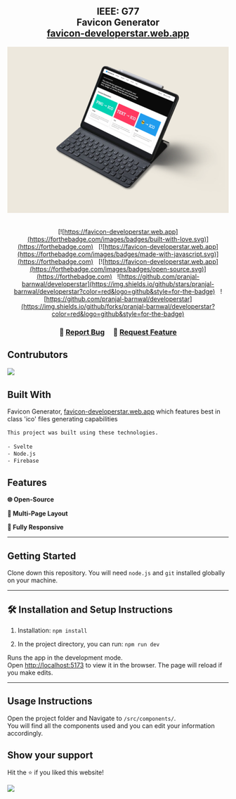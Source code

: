 <h2 align="center">
  IEEE: G77<br/>
  <b>Favicon Generator</b>
  <br/>
  <a href="https://favicon-developerstar.web.app" target="_blank">favicon-developerstar.web.app</a>
</h2>
<div align="center">
  <img alt="Demo" src="./public/mockup.png" />
</div>

<br/>

<center>

[![https://favicon-developerstar.web.app](https://forthebadge.com/images/badges/built-with-love.svg)](https://forthebadge.com) &nbsp;
[![https://favicon-developerstar.web.app](https://forthebadge.com/images/badges/made-with-javascript.svg)](https://forthebadge.com) &nbsp;
[![https://favicon-developerstar.web.app](https://forthebadge.com/images/badges/open-source.svg)](https://forthebadge.com) &nbsp;
![https://github.com/pranjal-barnwal/developerstar](https://img.shields.io/github/stars/pranjal-barnwal/developerstar?color=red&logo=github&style=for-the-badge) &nbsp;
![https://github.com/pranjal-barnwal/developerstar](https://img.shields.io/github/forks/pranjal-barnwal/developerstar?color=red&logo=github&style=for-the-badge)

</center>

<h3 align="center">
    🔹
    <a href="https://github.com/pranjal-barnwal/developerstar/issues">Report Bug</a> &nbsp; &nbsp;
    🔹
    <a href="https://github.com/pranjal-barnwal/developerstar/issues">Request Feature</a>
</h3>

## Contrubutors
<a href="https://github.com/pranjal-barnwal/developerstar/graphs/contributors">
  <img src="https://contrib.rocks/image?repo=pranjal-barnwal/developerstar" />
</a>


## Built With

Favicon Generator, <a href="https://favicon-developerstar.web.app" target="_blank">favicon-developerstar.web.app</a> which features best in class 'ico' files generating capabilities<br/>

    This project was built using these technologies.

    - Svelte
    - Node.js
    - Firebase

## Features

**🌐 Open-Source**

**📖 Multi-Page Layout**

**📱 Fully Responsive**
<hr/>

## **Getting Started**
Clone down this repository. You will need `node.js` and `git` installed globally on your machine.
<hr/>

## **🛠 Installation and Setup Instructions**
1. Installation: `npm install`

2. In the project directory, you can run: `npm run dev`

Runs the app in the development mode.\
Open [http://localhost:5173](http://localhost:5173) to view it in the browser.
The page will reload if you make edits.
<hr/>

## **Usage Instructions**
Open the project folder and Navigate to `/src/components/`. <br/>
You will find all the components used and you can edit your information accordingly.

## **Show your support**

Hit the ⭐ if you liked this website!

<img src="https://media.giphy.com/media/mGcNjsfWAjY5AEZNw6/giphy.gif" width="80">
